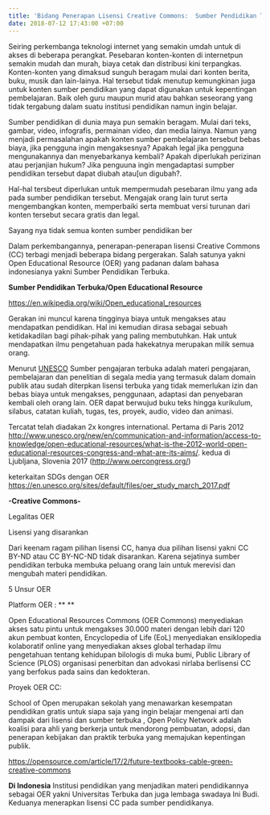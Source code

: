 ```yaml
---
title: 'Bidang Penerapan Lisensi Creative Commons:  Sumber Pendidikan Terbuka'
date: 2018-07-12 17:43:00 +07:00
---
```


Seiring perkembanga teknologi internet yang semakin umdah untuk di akses di beberapa perangkat. Pesebaran konten-konten di internetpun semakin mudah dan murah, biaya cetak dan distribusi kini terpangkas. Konten-konten yang dimaksud sunguh beragam mulai dari konten berita, buku, musik dan lain-lainya. Hal tersebut tidak menutup kemungkinan juga untuk konten sumber pendidikan yang dapat digunakan untuk kepentingan pembelajaran. Baik oleh guru maupun murid atau bahkan seseorang yang tidak tergabung dalam suatu institusi pendidikan namun ingin belajar. 

Sumber pendidikan di dunia maya pun semakin beragam. Mulai dari teks, gambar, video,  infografis, permainan video, dan media lainya. Namun yang menjadi permasalahan apakah konten sumber pembelajaran tersebut bebas biaya, jika pengguna ingin mengaksesnya? Apakah legal jika pengguna mengunakannya dan menyebarkanya kembali? Apakah diperlukah perizinan atau perjanjian hukum? Jika penguuna ingin mengadaptasi sumpber pendidikan tersebut  dapat diubah atau[un digubah?. 

Hal-hal tersbeut diperlukan untuk mempermudah pesebaran ilmu yang ada pada sumber pendidikan tersebut. Mengajak orang lain turut serta mengembangkan konten, memperbaiki serta membuat versi turunan dari konten tersebut secara gratis dan legal. 

Sayang nya tidak semua konten sumber pendidikan ber   


Dalam perkembangannya, penerapan-penerapan lisensi Creative Commons (CC) terbagi menjadi beberapa bidang pergerakan. Salah satunya yakni Open Educational Resource (OER) yang padanan dalam bahasa indonesianya yakni Sumber Pendidikan Terbuka.

**Sumber Pendidikan Terbuka/Open Educational Resource**

https://en.wikipedia.org/wiki/Open_educational_resources

Gerakan ini muncul karena tingginya biaya untuk mengakses atau mendapatkan pendidikan. Hal ini kemudian dirasa sebagai sebuah ketidakadilan bagi pihak-pihak yang paling membutuhkan. Hak untuk mendapatkan ilmu pengetahuan pada hakekatnya merupakan milik semua orang.

Menurut [UNESCO](http://http://www.unesco.org/new/en/communication-and-information/access-to-knowledge/open-educational-resources/what-are-open-educational-resources-oers/) Sumber pengajaran terbuka adalah materi pengajaran, pembelajaran dan penelitian di segala media yang termasuk dalam domain publik atau sudah diterpkan lisensi terbuka yang tidak memerlukan izin dan bebas biaya untuk mengakses, penggunaan, adaptasi dan penyebaran kembali oleh orang lain. OER dapat berwujud buku teks hingga kurikulum, silabus, catatan kuliah, tugas, tes, proyek, audio, video dan animasi.

Tercatat telah  diadakan 2x kongres international. Pertama di Paris 2012 http://www.unesco.org/new/en/communication-and-information/access-to-knowledge/open-educational-resources/what-is-the-2012-world-open-educational-resources-congress-and-what-are-its-aims/.  kedua di Ljubljana, Slovenia 2017   (http://www.oercongress.org/) 

keterkaitan SDGs dengan OER https://en.unesco.org/sites/default/files/oer_study_march_2017.pdf

**-Creative Commons-**

Legalitas OER

Lisensi yang disarankan

Dari keenam ragam  pilihan lisensi CC, hanya dua pilihan lisensi yakni CC BY-ND atau  CC BY-NC-ND tidak disarankan. Karena sejatinya sumber pendidikan terbuka membuka peluang orang lain untuk merevisi dan mengubah materi pendidikan. 

5 Unsur OER

Platform OER : ** **  

Open Educational Resources Commons (OER Commons) menyediakan akses satu pintu untuk mengakses 30.000 materi dengan lebih dari 120 akun pembuat konten, Encyclopedia of Life (EoL) menyediakan ensiklopedia kolaboratif online yang menyediakan akses global terhadap ilmu pengetahuan tentang kehidupan bilologis di muka bumi,  Public Library of Science (PLOS) organisasi  penerbitan dan advokasi nirlaba berlisensi CC yang berfokus pada sains dan kedokteran.  

Proyek OER CC: 

School of Open merupakan sekolah yang menawarkan kesempatan  pendidikan gratis untuk siapa saja yang ingin belajar mengenai arti dan dampak dari lisensi dan sumber terbuka , Open Policy Network adalah  koalisi para ahli yang berkerja untuk mendorong pembuatan, adopsi, dan penerapan kebijakan dan praktik terbuka yang memajukan kepentingan publik. 

https://opensource.com/article/17/2/future-textbooks-cable-green-creative-commons

**Di Indonesia**
Institusi pendidikan yang menjadikan materi pendidikannya sebagai OER yakni  Universitas Terbuka dan juga lembaga swadaya  Ini Budi. Keduanya menerapkan lisensi CC pada sumber pendidikanya.